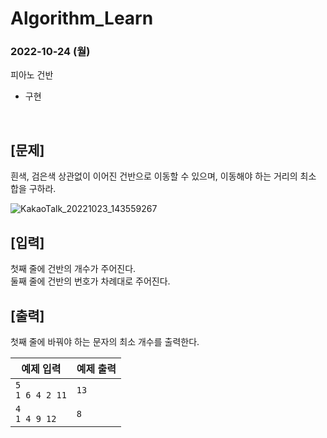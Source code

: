 # Algorithm_Learn
### 2022-10-24 (월)
피아노 건반
- 구현

<br>

[문제]
-----------
흰색, 검은색 상관없이 이어진 건반으로 이동할 수 있으며, 이동해야 하는 거리의 최소 합을 구하라.

![KakaoTalk_20221023_143559267](https://user-images.githubusercontent.com/79886133/197514087-ae1e243c-f4d2-42ab-9033-66678f8a38d8.png)

[입력]
-----------
첫째 줄에 건반의 개수가 주어진다.<br>
둘째 줄에 건반의 번호가 차례대로 주어진다.

[출력]
-----------
첫째 줄에 바꿔야 하는 문자의 최소 개수를 출력한다.

| 예제 입력           | 예제 출력    |
| ------------------- | ----------- |
| `5`<br>`1 6 4 2 11` | `13`        |
| `4`<br>`1 4 9 12`   | `8`         |
